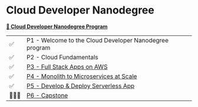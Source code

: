 # Cloud Developer Nanodegree

**[🔗 Cloud Developer Nanodegree Program](https://www.udacity.com/course/cloud-developer-nanodegree--nd9990)**

<table>
  <tr>
    <td>✅</td>
    <td>P1 - Welcome to the Cloud Developer Nanodegree program</td>
  </tr>
  <tr>
    <td>✅</td>
    <td>P2 - Cloud Fundamentals</td>
  </tr>
  <tr>
    <td>✅</td>
    <td><a href="./part3-full-stack-updagram-on-aws">P3 - Full Stack Apps on AWS</a></td>
  </tr>
  <tr>
    <td>✅</td>
    <td><a href="./part4-monolith-to-microservices/">P4 - Monolith to Microservices at Scale</a></td>
  </tr>
  <tr>
    <td>✅</td>
    <td><a href="./part5-serverless-application/">P5 - Develop & Deploy Serverless App</a></td>
  </tr>
  <tr>
    <td>👷🏽‍♀️</td>
    <td><a href="./capstone-project/">P6 - Capstone</a></td>
  </tr>
</table>